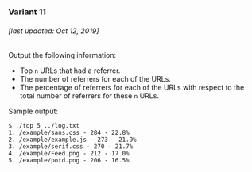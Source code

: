 ### Variant 11

###### [last updated: Oct 12, 2019]

Output the following information:

* Top `n` URLs that had a referrer.
* The number of referrers for each of the URLs.
* The percentage of referrers for each of the URLs with respect to the total number of referrers for these `n` URLs.

Sample output:

```
$ ./top 5 ../log.txt
1. /example/sans.css - 284 - 22.8%
2. /example/example.js - 273 - 21.9%
3. /example/serif.css - 270 - 21.7%
4. /example/Feed.png - 212 - 17.0%
5. /example/potd.png - 206 - 16.5%
```
